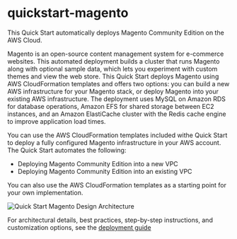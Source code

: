 # quickstart-magento

This Quick Start automatically deploys Magento Community Edition on the AWS Cloud.

Magento is an open-source content management system for e-commerce websites. This automated deployment builds a cluster that runs Magento along with optional sample data, which lets you experiment with custom themes and view the web store.
This Quick Start deploys Magento using AWS CloudFormation templates and offers two options: you can build a new AWS infrastructure for your Magento stack, or deploy Magento into your existing AWS infrastructure. The deployment uses MySQL on Amazon RDS for database operations, Amazon EFS for shared storage between EC2 instances, and an Amazon ElastiCache cluster with the Redis cache engine to improve application load times.

You can use the AWS CloudFormation templates included withe Quick Start to deploy a fully configured Magento infrastructure in your AWS account. The Quick Start automates the following:
  * Deploying Magento Community Edition into a new VPC
  * Deploying Magento Community Edition into an existing VPC
  
You can also use the AWS CloudFormation templates as a starting point for your own implementation.

![Quick Start Magento Design Architecture](http://docs.aws.amazon.com/quickstart/latest/magento/images/magento-architecture.png)

For architectural details, best practices, step-by-step instructions, and customization options, see the [deployment guide](http://docs.aws.amazon.com/quickstart/latest/magento/welcome.html)
